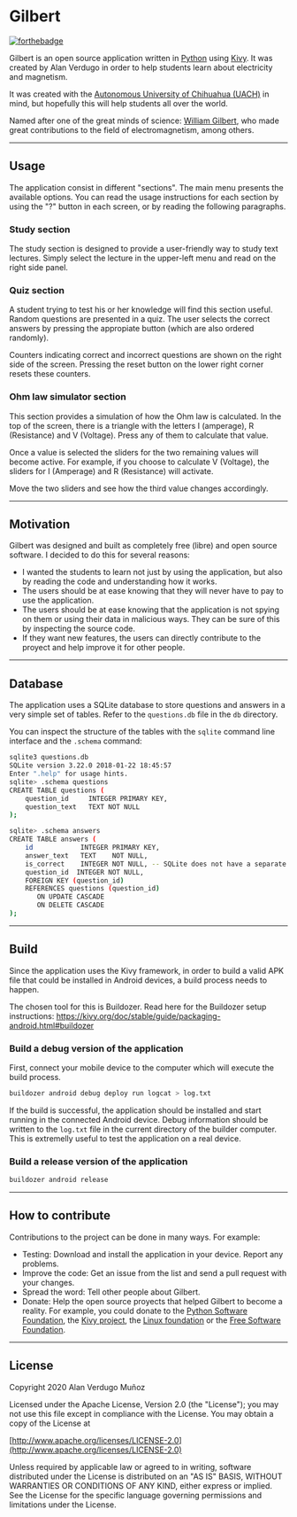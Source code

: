 # Gilbert

[![forthebadge](https://forthebadge.com/images/badges/made-with-python.svg)](https://forthebadge.com)

Gilbert is an open source application written in [Python](https://www.python.org/) using [Kivy](https://kivy.org/#home). It was created by Alan Verdugo in order to help students learn about electricity and magnetism.

It was created with the [Autonomous University of Chihuahua (UACH)](https://uach.mx/) in mind, but hopefully this will help students all over the world.

Named after one of the great minds of science: [William Gilbert](https://en.wikipedia.org/wiki/William_Gilbert_(physician)), who made great contributions to the field of electromagnetism, among others.

---

## Usage

The application consist in different "sections". The main menu presents the available options. You can read the usage instructions for each section by using the "?" button in each screen, or by reading the following paragraphs.

### Study section

The study section is designed to provide a user-friendly way to study text lectures. Simply select the lecture in the upper-left menu and read on the right side panel.

### Quiz section

A student trying to test his or her knowledge will find this section useful. Random questions are presented in a quiz. The user selects the correct answers by pressing the appropiate button (which are also ordered randomly).

Counters indicating correct and incorrect questions are shown on the right side of the screen. Pressing the reset button on the lower right corner resets these counters.

### Ohm law simulator section

This section provides a simulation of how the Ohm law is calculated.
In the top of the screen, there is a triangle with the letters I (amperage), R (Resistance) and V (Voltage). Press any of them to calculate that value.

Once a value is selected the sliders for the two remaining values will become active. For example, if you choose to calculate V (Voltage), the sliders for I (Amperage) and R (Resistance) will activate.

Move the two sliders and see how the third value changes accordingly.

---

## Motivation

Gilbert was designed and built as completely free (libre) and open source software. I decided to do this for several reasons:

* I wanted the students to learn not just by using the application, but also by reading the code and understanding how it works.
* The users should be at ease knowing that they will never have to pay to use the application.
* The users should be at ease knowing that the application is not spying on them or using their data in malicious ways. They can be sure of this by inspecting the source code.
* If they want new features, the users can directly contribute to the proyect and help improve it for other people.

---

## Database

The application uses a SQLite database to store questions and answers in a very simple set of tables. Refer to the `questions.db` file in the `db` directory.

You can inspect the structure of the tables with the `sqlite` command line interface and the `.schema` command:

```bash
sqlite3 questions.db
SQLite version 3.22.0 2018-01-22 18:45:57
Enter ".help" for usage hints.
sqlite> .schema questions
CREATE TABLE questions (
    question_id     INTEGER PRIMARY KEY,
    question_text   TEXT NOT NULL
);

sqlite> .schema answers
CREATE TABLE answers (
    id            INTEGER PRIMARY KEY,
    answer_text   TEXT    NOT NULL,
    is_correct    INTEGER NOT NULL, -- SQLite does not have a separate Boolean storage class. Instead, Boolean values are stored as integers 0 (false) and 1 (true).
    question_id  INTEGER NOT NULL,
    FOREIGN KEY (question_id)
    REFERENCES questions (question_id)
       ON UPDATE CASCADE
       ON DELETE CASCADE
);
```

---

## Build

Since the application uses the Kivy framework, in order to build a valid APK file that could be installed in Android devices, a build process needs to happen.

The chosen tool for this is Buildozer. Read here for the Buildozer setup instructions: https://kivy.org/doc/stable/guide/packaging-android.html#buildozer

### Build a debug version of the application

First, connect your mobile device to the computer which will execute the build process.

```bash
buildozer android debug deploy run logcat > log.txt
```

If the build is successful, the application should be installed and start running in the connected Android device. Debug information should be written to the `log.txt` file in the current directory of the builder computer. This is extremelly useful to test the application on a real device.

### Build a release version of the application

```bash
buildozer android release
```

---

## How to contribute

Contributions to the project can be done in many ways. For example:

* Testing: Download and install the application in your device. Report any problems.
* Improve the code: Get an issue from the list and send a pull request with your changes.
* Spread the word: Tell other people about Gilbert.
* Donate: Help the open source proyects that helped Gilbert to become a reality. For example, you could donate to the [Python Software Foundation](https://www.python.org/psf/donations/), the [Kivy project](https://opencollective.com/kivy), the [Linux foundation](https://www.linuxfoundation.org/about/donate/) or the [Free Software Foundation](https://my.fsf.org/donate).

---

## License

Copyright 2020 Alan Verdugo Muñoz

Licensed under the Apache License, Version 2.0 (the "License");
you may not use this file except in compliance with the License.
You may obtain a copy of the License at

[http://www.apache.org/licenses/LICENSE-2.0](http://www.apache.org/licenses/LICENSE-2.0)

Unless required by applicable law or agreed to in writing, software
distributed under the License is distributed on an "AS IS" BASIS,
WITHOUT WARRANTIES OR CONDITIONS OF ANY KIND, either express or implied.
See the License for the specific language governing permissions and
limitations under the License.
